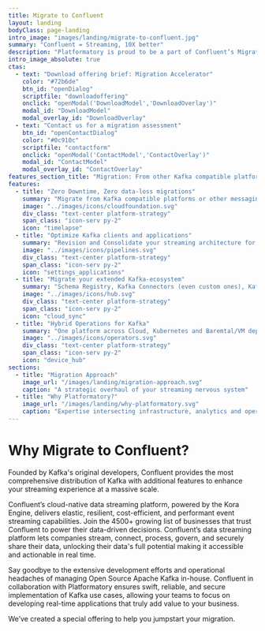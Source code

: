 ```yaml
---
title: Migrate to Confluent
layout: landing
bodyClass: page-landing
intro_image: "images/landing/migrate-to-confluent.jpg"
summary: "Confluent = Streaming, 10X better"
description: "Platformatory is proud to be a part of Confluent’s Migration Accelerator, which is designed to streamline the transition from traditional messaging systems or open-source Kafka deployments to Confluent. Together, Platformatory and Confluent aim to alleviate the challenges and complexities associated with migration, enabling your organization to undertake your data streaming journey with confidence."
intro_image_absolute: true
ctas:
  - text: "Download offering brief: Migration Accelerator"
    color: "#72b6de"
    btn_id: "openDialog"
    scriptfile: "downloadoffering"
    onclick: "openModal('DownloadModel','DownloadOverlay')"
    modal_id: "DownloadModel"
    modal_overlay_id: "DownloadOverlay"
  - text: "Contact us for a migration assessment"
    btn_id: "openContactDialog"
    color: "#0c910c"
    scriptfile: "contactform"
    onclick: "openModal('ContactModel','ContactOverlay')"
    modal_id: "ContactModel"
    modal_overlay_id: "ContactOverlay"
features_section_title: "Migration: From other Kafka compatible platforms or messaging systems"
features:
  - title: "Zero Downtime, Zero data-loss migrations"
    summary: "Migrate from Kafka compatible platforms or other messaging systems with no risk of disruption"
    image: "../images/icons/cloudfoundation.svg"
    div_class: "text-center platform-strategy"
    span_class: "icon-serv py-2"
    icon: "timelapse"
  - title: "Optimize Kafka clients and applications"
    summary: "Revision and Consolidate your streaming architecture for performance in the cloud, with opportunities in Flink, Kafka Streams, KSQL and Connect "
    image: "../images/icons/pipelines.svg"
    div_class: "text-center platform-strategy"
    span_class: "icon-serv py-2"
    icon: "settings_applications"
  - title: "Migrate your extended Kafka-ecosystem"
    summary: "Schema Registry, Kafka Connectors (even custom ones), Kafka Streams, KSQL and Flink"
    image: "../images/icons/hub.svg"
    div_class: "text-center platform-strategy"
    span_class: "icon-serv py-2"
    icon: "cloud_sync"
  - title: "Hybrid Operations for Kafka"
    summary: "One platform across Cloud, Kubernetes and Baremtal/VM deployments, with 24x7  support"
    image: "../images/icons/operators.svg"
    div_class: "text-center platform-strategy"
    span_class: "icon-serv py-2"
    icon: "device_hub"
sections:
  - title: "Migration Approach"
    image_url: "/images/landing/migration-approach.svg"
    caption: "A strategic overhaul of your streaming nervous system"
  - title: "Why Platformatory?"
    image_url: "/images/landing/why-platformatory.svg"
    caption: "Expertise intersecting infrastructure, analytics and operational data"
---
```


# Why Migrate to Confluent?

Founded by Kafka's original developers, Confluent provides the most comprehensive distribution of Kafka with additional features to enhance your streaming experience at a massive scale.

Confluent’s cloud-native data streaming platform, powered by the Kora Engine, delivers elastic, resilient, cost-efficient, and performant event streaming capabilities. Join the 4500+ growing list of businesses that trust Confluent to power their data-driven decisions. Confluent’s data streaming platform lets companies stream, connect, process, govern, and securely share their data, unlocking their data's full potential making it accessible and actionable in real time.

Say goodbye to the extensive development efforts and operational headaches of managing Open Source Apache Kafka in-house. Confluent in collaboration with Platformatory ensures swift, reliable, and secure implementation of Kafka use cases, allowing your teams to focus on developing real-time applications that truly add value to your business.

We’ve created a special offering to help you jumpstart your migration.
